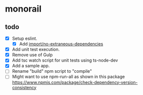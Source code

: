 # monorail

## todo

- [X] Setup eslint.
  - [X] Add [import/no-extraneous-dependencies](https://www.npmjs.com/package/eslint-plugin-import)
- [X] Add unit test execution.
- [X] Remove use of Gulp
- [X] Add tsc watch script for unit tests using ts-node-dev
- [X] Add a sample app.
- [ ] Rename "build" npm script to "compile"
- [ ] Might want to use npm-run-all as shown in this package
      <https://www.npmjs.com/package/check-dependency-version-consistency>
